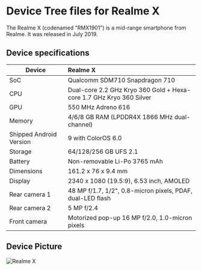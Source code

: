 # Device Tree files for Realme X

The Realme X (codenamed "RMX1901") is a mid-range smartphone from Realme. It was released in July 2019.

## Device specifications

| Device                  | Realme X                                                                         |
| ----------------------- | :------------------------------------------------------------------------------- |
| SoC                     | Qualcomm SDM710 Snapdragon 710                                                   |
| CPU                     | Dual-core 2.2 GHz Kryo 360 Gold + Hexa-core 1.7 GHz Kryo 360 Silver              |
| GPU                     | 550 MHz Adreno 616                                                               |
| Memory                  | 4/6/8 GB RAM (LPDDR4X 1866 MHz dual-channel)                                     |
| Shipped Android Version | 9 with ColorOS 6.0                                                               |
| Storage                 | 64/128/256 GB UFS 2.1                                                            |
| Battery                 | Non-removable Li-Po 3765 mAh                                                     |
| Dimensions              | 161.2 x 76 x 9.4 mm                                                              |
| Display                 | 2340 x 1080 (19.5:9), 6.53 inch, AMOLED                                          |
| Rear camera 1           | 48 MP f/1.7, 1/2", 0.8-micron pixels, PDAF, dual-LED flash                       |
| Rear camera 2           | 5 MP f/2.4                                                                       |
| Front camera            | Motorized pop-up 16 MP f/2.0, 1.0-micron pixels                                  |

## Device Picture

![Realme X](https://fdn2.gsmarena.com/vv/pics/realme/realme-x-1.jpg "Realme X")

